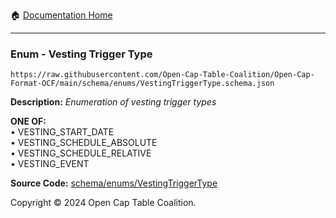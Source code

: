:house: [Documentation Home](../../../README.md)

---

### Enum - Vesting Trigger Type

`https://raw.githubusercontent.com/Open-Cap-Table-Coalition/Open-Cap-Format-OCF/main/schema/enums/VestingTriggerType.schema.json`

**Description:** _Enumeration of vesting trigger types_

**ONE OF:**</br>&bull; VESTING_START_DATE </br>&bull; VESTING_SCHEDULE_ABSOLUTE </br>&bull; VESTING_SCHEDULE_RELATIVE </br>&bull; VESTING_EVENT

**Source Code:** [schema/enums/VestingTriggerType](../../../../schema/enums/VestingTriggerType.schema.json)

Copyright © 2024 Open Cap Table Coalition.
